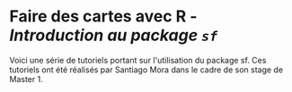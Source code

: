 # Faire des cartes avec R -  *Introduction au package `sf`*

Voici une série de tutoriels portant sur l'utilisation du package sf. 
Ces tutoriels ont été réalisés par Santiago Mora dans le cadre de son stage de Master 1. 



